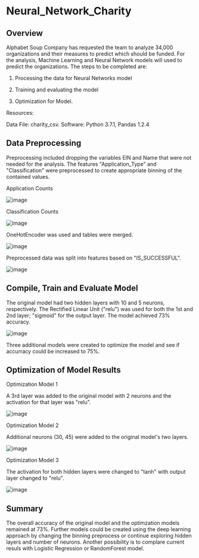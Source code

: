 # Neural_Network_Charity

## Overview
Alphabet Soup Company has requested the team to analyze 34,000 organizations and their measures to predict which should be funded.  For the analysis, Machine Learning and Neural Network models will used to predict the organizations. The steps to be completed are:

 1) Processing the data for Neural Networks model

 2) Training and evaluating the model

 3) Optimization for Model.
 
 Resources:
 
 Data File:  charity_csv.
 Software:  Python 3.7.1, Pandas 1.2.4
 
 ## Data Preprocessing
 
 Preprocessing included dropping the variables EIN and Name that were not needed for the analysis.  The features "Application_Type" and "Classification" were preprocessed to create appropriate binning of the contained values.

Application Counts

![image](https://user-images.githubusercontent.com/89953246/149603855-f0c57cbc-6b07-40d9-9681-6a68db71fd5e.png)

Classification Counts

![image](https://user-images.githubusercontent.com/89953246/149603893-35212118-d294-40bd-9dc6-78ddf9c1337b.png)

OneHotEncoder was used and tables were merged.

![image](https://user-images.githubusercontent.com/89953246/149603946-e9a20666-2b89-4022-90a7-1fd42868f306.png)

Preprocessed data was split into features based on "IS_SUCCESSFUL".

![image](https://user-images.githubusercontent.com/89953246/149603994-2388025e-40b8-44ec-8a0d-1d610d8be330.png)

## Compile, Train and Evaluate Model

The original model had two hidden layers with 10 and 5 neurons, respectively.  The Rectified Linear Unit ("relu") was used for both the 1st and 2nd layer; "sigmoid" for the 
output layer. The model achieved 73% accuracy.

![image](https://user-images.githubusercontent.com/89953246/149604124-a0ed71cf-fe44-4fe7-9c25-2247e21d00f0.png)

Three additional models were created to optimize the model and see if accurracy could be increased to 75%.

## Optimization of Model Results

Optimization Model 1 

A 3rd layer was added to the original model with 2 neurons and the activation for that layer was "relu".

![image](https://user-images.githubusercontent.com/89953246/149604325-027932a3-3854-4e6a-918d-6f7465d8d523.png)

Optimization Model 2

Additional neurons (30, 45) were added to the original model's two layers.

![image](https://user-images.githubusercontent.com/89953246/149604386-80284fa8-522a-46bc-b0d8-4edb274986a2.png)

Optimization Model 3

The activation for both hidden layers were changed to "tanh" with output layer changed to "relu".

![image](https://user-images.githubusercontent.com/89953246/149604488-f9596719-1dbe-4b6c-bc68-4f0e7550d254.png)

## Summary

The overall accuracy of the original model and the optimzation models remained at 73%. Further models could be created using the deep learning approach by changing the binning preprocess or continue exploring hidden layers and number of neurons.  Another possibility is to complare current resuls with Logistic Regression or RandomForest model. 
